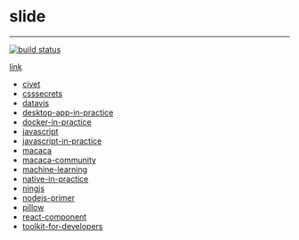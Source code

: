 # slide

---

[![build status][travis-image]][travis-url]

[travis-image]: https://img.shields.io/travis/xudafeng/slide.svg?style=flat-square
[travis-url]: https://travis-ci.org/xudafeng/slide

[link](//xudafeng.github.io/slide)

<!-- start -->
- [civet](./archives/civet)
- [csssecrets](./archives/csssecrets)
- [datavis](./archives/datavis)
- [desktop-app-in-practice](./archives/desktop-app-in-practice)
- [docker-in-practice](./archives/docker-in-practice)
- [javascript](./archives/javascript)
- [javascript-in-practice](./archives/javascript-in-practice)
- [macaca](./archives/macaca)
- [macaca-community](./archives/macaca-community)
- [machine-learning](./archives/machine-learning)
- [native-in-practice](./archives/native-in-practice)
- [ningjs](./archives/ningjs)
- [nodejs-primer](./archives/nodejs-primer)
- [pillow](./archives/pillow)
- [react-component](./archives/react-component)
- [toolkit-for-developers](./archives/toolkit-for-developers)
<!-- end -->
